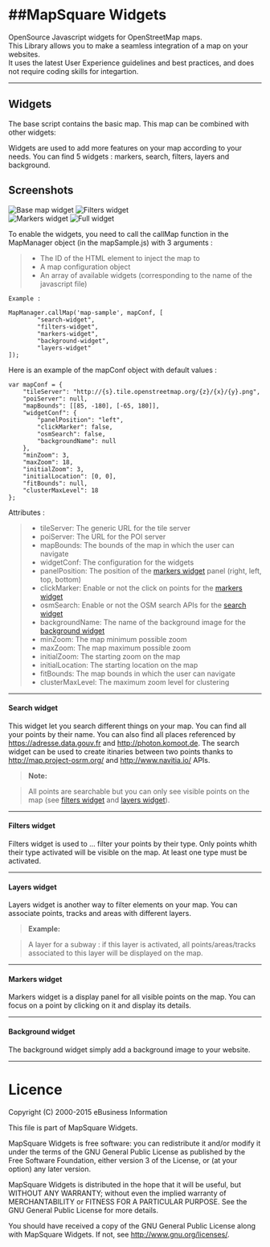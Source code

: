 ##MapSquare Widgets
===================

OpenSource Javascript widgets for OpenStreetMap maps.  
This Library allows you to make a seamless integration of a map on your websites.  
It uses the latest User Experience guidelines and best practices, and does not require coding skills for integartion.  

----------


Widgets
-------------

The base script contains the basic map. This map can be combined with other widgets:

Widgets are used to add more features on your map according to your needs.
You can find 5 widgets : markers, search, filters, layers and background.



Screenshots
-------------

![Base map widget](/images/widget-emptyx400.png)
![Filters widget](/images/widget-filters-layersx400.png)  
![Markers widget](/images/widget-search-markersx400.png)
![Full widget](/images/widget-fullx400.png)


To enable the widgets, you need to call the callMap function in the MapManager object (in the mapSample.js) with 3 arguments : 
>- The ID of the HTML element to inject the map to
>- A map configuration object
>- An array of available widgets (corresponding to the name of the javascript file)

```
Example : 

MapManager.callMap('map-sample', mapConf, [
		"search-widget",
	    "filters-widget",
	    "markers-widget",
	    "background-widget",
	    "layers-widget"
]);
```

Here is an example of the mapConf object with default values : 
```
var mapConf = {
	"tileServer": "http://{s}.tile.openstreetmap.org/{z}/{x}/{y}.png",
	"poiServer": null,
	"mapBounds": [[85, -180], [-65, 180]],
	"widgetConf": {
		"panelPosition": "left",
		"clickMarker": false,
		"osmSearch": false,
		"backgroundName": null
	},
	"minZoom": 3,
	"maxZoom": 18,
	"initialZoom": 3,
	"initialLocation": [0, 0],
	"fitBounds": null,
	"clusterMaxLevel": 18
};
```

Attributes :
>- tileServer: The generic URL for the tile server
>- poiServer: The URL for the POI server
>- mapBounds: The bounds of the map in which the user can navigate
>- widgetConf: The configuration for the widgets
>- panelPosition: The position of the [markers widget](#markers-widget) panel (right, left, top, bottom)
>- clickMarker: Enable or not the click on points for the [markers widget](#markers-widget)
>- osmSearch:  Enable or not the OSM search APIs for the [search widget](#search-widget)
>- backgroundName: The name of the background image for the [background widget](#background-widget)
>- minZoom: The map minimum possible zoom
>- maxZoom: The map maximum possible zoom
>- initialZoom: The starting zoom on the map
>- initialLocation: The starting location on the map
>- fitBounds: The map bounds in which the user can navigate
>- clusterMaxLevel: The maximum zoom level for clustering


-------

#### Search widget

This widget let you search different things on your map. You can find all your points by their name. You can also find all places referenced by https://adresse.data.gouv.fr and  http://photon.komoot.de.
The search widget can be used to create itinaries between two points thanks to http://map.project-osrm.org/ and http://www.navitia.io/ APIs.

> **Note:**

> All points are searchable but you can only see visible points on the map (see  [filters widget](#filters-widget) and [layers widget](#layers-widget)).

----------

#### Filters widget

Filters widget is used to ... filter your points by their type. Only points whith their type activated will be visible on the map. At least one type must be activated.

----------

#### Layers widget

Layers widget is another way to filter elements on your map. You can associate points, tracks and areas with different layers.

> **Example:**

> A layer for a subway : if this layer is activated, all points/areas/tracks associated to this layer will be displayed on the map.

---

#### Markers widget

Markers widget is a display panel for all visible points on the map. You can focus on a point by clicking on it and display its details.

---

#### Background widget

The background widget simply add a background image to your website.

---

**Licence**
===========
Copyright (C) 2000-2015 eBusiness Information
 
 This file is part of MapSquare Widgets.
 
 MapSquare Widgets is free software: you can redistribute it and/or modify it under the terms of the GNU  General Public License as published by the Free Software Foundation, either version 3 of the License, or (at your option) any later version.
 
MapSquare Widgets is distributed in the hope that it will be useful, but WITHOUT ANY WARRANTY; without  even the implied warranty of MERCHANTABILITY or FITNESS FOR A PARTICULAR PURPOSE.  See the GNU General Public License for more details.
 
You should have received a copy of the GNU General Public License along with MapSquare Widgets.  If not, see <http://www.gnu.org/licenses/>.